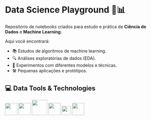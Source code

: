 # Data Science Playground 🧠📊

Repositório de notebooks criados para estudo e prática de **Ciência de Dados** e **Machine Learning**.

Aqui você encontrará:
- 📚 Estudos de algoritmos de machine learning.
- 🔍 Análises exploratórias de dados (EDA).
- 🧪 Experimentos com diferentes modelos e técnicas.
- 🛠 Pequenas aplicações e protótipos.



## 💻 Data Tools & Technologies

<img src="https://cdn.jsdelivr.net/gh/devicons/devicon@latest/icons/python/python-original.svg" width="40" height="40" />
<img src="https://cdn.jsdelivr.net/gh/devicons/devicon@latest/icons/pandas/pandas-original-wordmark.svg" width="40" height="40"  />
<img src="https://cdn.jsdelivr.net/gh/devicons/devicon@latest/icons/numpy/numpy-plain-wordmark.svg" width="50" height="50" /> 
<img src="https://cdn.jsdelivr.net/gh/devicons/devicon@latest/icons/matplotlib/matplotlib-original.svg" width="40" height="40"/>
<img src="https://cdn.jsdelivr.net/gh/devicons/devicon@latest/icons/plotly/plotly-original.svg" width="30" height="30" />
<img src="https://cdn.jsdelivr.net/gh/devicons/devicon@latest/icons/scikitlearn/scikitlearn-original.svg" width="40" height="40" />

</div>
